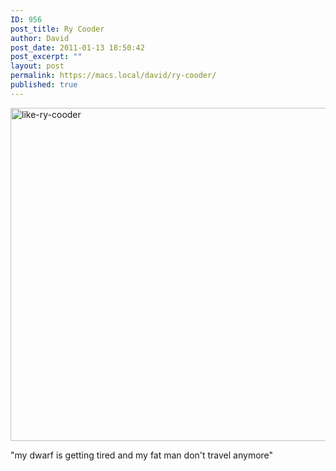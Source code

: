 ```yaml
---
ID: 956
post_title: Ry Cooder
author: David
post_date: 2011-01-13 18:50:42
post_excerpt: ""
layout: post
permalink: https://macs.local/david/ry-cooder/
published: true
---
```

<img class="aligncenter size-full wp-image-957" alt="like-ry-cooder" src="https://macs.local/david/wp-content/uploads/2014/02/like-ry-cooder.jpg" width="799" height="533" />

"my dwarf is getting tired and my fat man don't travel anymore"